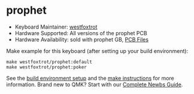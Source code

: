 # prophet

* Keyboard Maintainer: [westfoxtrot](https://github.com/westfoxtrot)
* Hardware Supported: All versions of the prophet PCB
* Hardware Availability: sold with prophet GB, [PCB Files](https://github.com/westfoxtrot/prophet_pcb)

Make example for this keyboard (after setting up your build environment):

    make westfoxtrot/prophet:default
    make westfoxtrot/prophet:poker

See the [build environment setup](https://docs.qmk.fm/#/getting_started_build_tools) and the [make instructions](https://docs.qmk.fm/#/getting_started_make_guide) for more information. Brand new to QMK? Start with our [Complete Newbs Guide](https://docs.qmk.fm/#/newbs).
